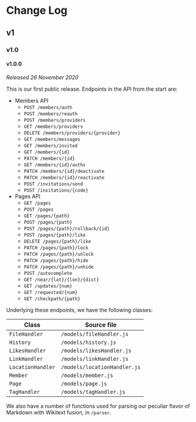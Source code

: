 # Change Log

## v1

### v1.0

#### v1.0.0

_Released 26 November 2020_

This is our first public release. Endpoints in the API from the start are:

* Members API
  * `POST /members/auth`
  * `POST /members/reauth`
  * `POST /members/providers`
  * `GET /members/providers`
  * `DELETE /members/providers/{provider}`
  * `GET /members/messages`
  * `GET /members/invited`
  * `GET /members/{id}`
  * `PATCH /members/{id}`
  * `GET /members/{id}/auths`
  * `PATCH /members/{id}/deactivate`
  * `PATCH /members/{id}/reactivate`
  * `POST /invitations/send`
  * `POST /invitations/{code}`
* Pages API
  * `GET /pages`
  * `POST /pages`
  * `GET /pages/{path}`
  * `POST /pages/{path}`
  * `POST /pages/{path}/rollback/{id}`
  * `POST /pages/{path}/like`
  * `DELETE /pages/{path}/like`
  * `PATCH /pages/{path}/lock`
  * `PATCH /pages/{path}/unlock`
  * `PATCH /pages/{path}/hide`
  * `PATCH /pages/{path}/unhide`
  * `POST /autocomplete`
  * `GET /near/{lat}/{lon}/{dist}`
  * `GET /updates/{num}`
  * `GET /requested/{num}`
  * `GET /checkpath/{path}`

Underlying these endpoints, we have the following classes:

| Class | Source file |
| --- | --- |
| `FileHandler` | `/models/fileHandler.js` |
| `History` | `/models/history.js` |
| `LikesHandler` | `/models/likesHandler.js` |
| `LinkHandler` | `/models/linkHandler.js` |
| `LocationHandler` | `/models/locationHandler.js` |
| `Member` | `/models/member.js` |
| `Page` | `/models/page.js` |
| `TagHandler` | `/models/tagHandler.js` |

We also have a number of functions used for parsing our peculiar flavor of Markdown with Wikitext fusion, in `/parser`.